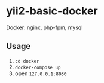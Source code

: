 # yii2-basic-docker
Docker: nginx, php-fpm, mysql

## Usage
1. `cd docker`
2. `docker-compose up`
3. open `127.0.0.1:8080`
